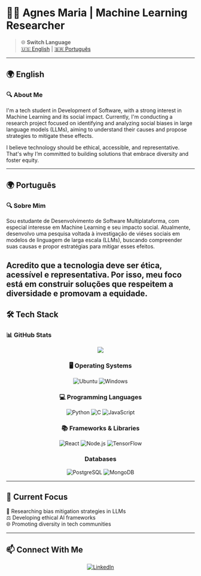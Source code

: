 # 👩‍💻 Agnes Maria | Machine Learning Researcher

> 🌐 **Switch Language**  
> [🇺🇸 English](#-agnes-maria--machine-learning-researcher) | [🇧🇷 Português](#-agnes-maria--pesquisadora-em-machine-learning)

---

## 🌍 English

### 🔍 About Me
I'm a tech student in Development of Software, with a strong interest in Machine Learning and its social impact. Currently, I'm conducting a research project focused on identifying and analyzing social biases in large language models (LLMs), aiming to understand their causes and propose strategies to mitigate these effects.

I believe technology should be ethical, accessible, and representative. That's why I’m committed to building solutions that embrace diversity and foster equity.

---

## 🌍 Português

### 🔍 Sobre Mim
Sou estudante de Desenvolvimento de Software Multiplataforma, com especial interesse em Machine Learning e seu impacto social. Atualmente, desenvolvo uma pesquisa voltada à investigação de viéses sociais em modelos de linguagem de larga escala (LLMs), buscando compreender suas causas e propor estratégias para mitigar esses efeitos.

Acredito que a tecnologia deve ser ética, acessível e representativa. Por isso, meu foco está em construir soluções que respeitem a diversidade e promovam a equidade.
---

## 🛠 Tech Stack

### 📊 GitHub Stats
<p align="center">
  <img src="https://github-readme-stats.vercel.app/api/top-langs/?username=agnesmva&layout=compact&hide=html,css&theme=white" />
</p>

<div align="center" style="margin: 15px 0">
  <h3> 🖥 Operating Systems </h3>
  <img src="https://img.shields.io/badge/Ubuntu-E95420?style=for-the-badge&logo=ubuntu&logoColor=white" alt="Ubuntu">
  <img src="https://img.shields.io/badge/Windows-0078D4?style=for-the-badge&logo=windows11&logoColor=white" alt="Windows">
</div>

<div align="center" style="margin: 15px 0">
  <h3> 💻 Programming Languages </h3>
  <img src="https://img.shields.io/badge/Python-3776AB?style=for-the-badge&logo=python&logoColor=white" alt="Python">
  <img src="https://img.shields.io/badge/C-00599C?style=for-the-badge&logo=c&logoColor=white" alt="C">
  <img src="https://img.shields.io/badge/JavaScript-F7DF1E?style=for-the-badge&logo=javascript&logoColor=black" alt="JavaScript">
</div>
<div align="center" style="margin: 15px 0">
  <h3>📚 Frameworks & Libraries</h3>
  <img src="https://img.shields.io/badge/React-20232A?style=for-the-badge&logo=react&logoColor=61DAFB" alt="React">
  <img src="https://img.shields.io/badge/Node.js-339933?style=for-the-badge&logo=nodedotjs&logoColor=white" alt="Node.js">
  <img src="https://img.shields.io/badge/TensorFlow-FF6F00?style=for-the-badge&logo=tensorflow&logoColor=white" alt="TensorFlow">
</div>
 
<div align="center" style="margin: 15px 0">
  <h3>Databases</h3>
  <img src="https://img.shields.io/badge/PostgreSQL-31678d?style=for-the-badge&logo=postgresql&logoColor=white" alt="PostgreSQL">
  <img src="https://img.shields.io/badge/MongoDB-00684a?style=for-the-badge&logo=mongodb&logoColor=white" alt="MongoDB">
</div>

---

## 🌱 Current Focus
🔬 Researching bias mitigation strategies in LLMs  
⚖️ Developing ethical AI frameworks  
🌐 Promoting diversity in tech communities

---

## 📫 Connect With Me
<p align="center">
  <a href="linkedin.com/in/agnesvarela">
    <img src="https://img.shields.io/badge/LinkedIn-0077B5?style=for-the-badge&logo=linkedin&logoColor=white" alt="LinkedIn">
  </a>
</p>

